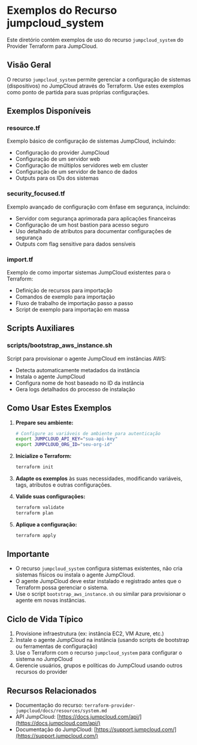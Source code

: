 # Exemplos do Recurso jumpcloud_system

Este diretório contém exemplos de uso do recurso `jumpcloud_system` do Provider Terraform para JumpCloud.

## Visão Geral

O recurso `jumpcloud_system` permite gerenciar a configuração de sistemas (dispositivos) no JumpCloud através do Terraform. Use estes exemplos como ponto de partida para suas próprias configurações.

## Exemplos Disponíveis

### resource.tf

Exemplo básico de configuração de sistemas JumpCloud, incluindo:
- Configuração do provider JumpCloud
- Configuração de um servidor web
- Configuração de múltiplos servidores web em cluster
- Configuração de um servidor de banco de dados
- Outputs para os IDs dos sistemas

### security_focused.tf

Exemplo avançado de configuração com ênfase em segurança, incluindo:
- Servidor com segurança aprimorada para aplicações financeiras
- Configuração de um host bastion para acesso seguro
- Uso detalhado de atributos para documentar configurações de segurança
- Outputs com flag sensitive para dados sensíveis

### import.tf

Exemplo de como importar sistemas JumpCloud existentes para o Terraform:
- Definição de recursos para importação
- Comandos de exemplo para importação
- Fluxo de trabalho de importação passo a passo
- Script de exemplo para importação em massa

## Scripts Auxiliares

### scripts/bootstrap_aws_instance.sh

Script para provisionar o agente JumpCloud em instâncias AWS:
- Detecta automaticamente metadados da instância
- Instala o agente JumpCloud
- Configura nome de host baseado no ID da instância
- Gera logs detalhados do processo de instalação

## Como Usar Estes Exemplos

1. **Prepare seu ambiente:**
   ```bash
   # Configure as variáveis de ambiente para autenticação
   export JUMPCLOUD_API_KEY="sua-api-key"
   export JUMPCLOUD_ORG_ID="seu-org-id"
   ```

2. **Inicialize o Terraform:**
   ```bash
   terraform init
   ```

3. **Adapte os exemplos** às suas necessidades, modificando variáveis, tags, atributos e outras configurações.

4. **Valide suas configurações:**
   ```bash
   terraform validate
   terraform plan
   ```

5. **Aplique a configuração:**
   ```bash
   terraform apply
   ```

## Importante

- O recurso `jumpcloud_system` configura sistemas existentes, não cria sistemas físicos ou instala o agente JumpCloud.
- O agente JumpCloud deve estar instalado e registrado antes que o Terraform possa gerenciar o sistema.
- Use o script `bootstrap_aws_instance.sh` ou similar para provisionar o agente em novas instâncias.

## Ciclo de Vida Típico

1. Provisione infraestrutura (ex: instância EC2, VM Azure, etc.)
2. Instale o agente JumpCloud na instância (usando scripts de bootstrap ou ferramentas de configuração)
3. Use o Terraform com o recurso `jumpcloud_system` para configurar o sistema no JumpCloud
4. Gerencie usuários, grupos e políticas do JumpCloud usando outros recursos do provider

## Recursos Relacionados

- Documentação do recurso: `terraform-provider-jumpcloud/docs/resources/system.md`
- API JumpCloud: [https://docs.jumpcloud.com/api/](https://docs.jumpcloud.com/api/)
- Documentação do JumpCloud: [https://support.jumpcloud.com/](https://support.jumpcloud.com/) 